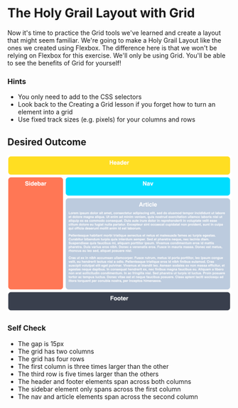 # The Holy Grail Layout with Grid

Now it's time to practice the Grid tools we've learned and create a layout that might seem familiar. We're going to make a Holy Grail Layout like the ones we created using Flexbox. The difference here is that we won't be relying on Flexbox for this exercise. We'll only be using Grid. You'll be able to see the benefits of Grid for yourself!

### Hints
- You only need to add to the CSS selectors
- Look back to the Creating a Grid lesson if you forget how to turn an element into a grid
- Use fixed track sizes (e.g. pixels) for your columns and rows

## Desired Outcome

![desired outcome](./desired-outcome.png)

### Self Check
- The gap is 15px
- The grid has two columns
- The grid has four rows
- The first column is three times larger than the other
- The third row is five times larger than the others
- The header and footer elements span across both columns
- The sidebar element only spans across the first column
- The nav and article elements span across the second column
